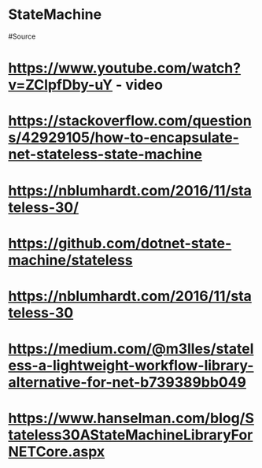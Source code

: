 # StateMachine

#Source 
# https://www.youtube.com/watch?v=ZClpfDby-uY - video
# https://stackoverflow.com/questions/42929105/how-to-encapsulate-net-stateless-state-machine
# https://nblumhardt.com/2016/11/stateless-30/
# https://github.com/dotnet-state-machine/stateless
# https://nblumhardt.com/2016/11/stateless-30
# https://medium.com/@m3lles/stateless-a-lightweight-workflow-library-alternative-for-net-b739389bb049
# https://www.hanselman.com/blog/Stateless30AStateMachineLibraryForNETCore.aspx
